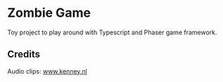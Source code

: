 # Zombie Game
Toy project to play around with Typescript and Phaser game framework.

## Credits

Audio clips: www.kenney.nl